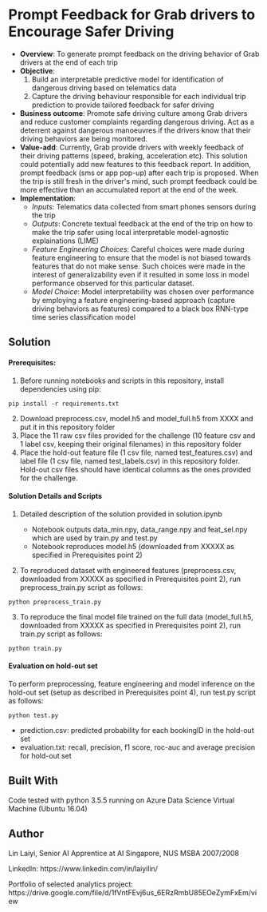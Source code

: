 # Prompt Feedback for Grab drivers to Encourage Safer Driving

- **Overview**: To generate prompt feedback on the driving behavior of Grab drivers at the end of each trip   
- **Objective**: 
    1. Build an interpretable predictive model for identification of dangerous driving based on telematics data
    2. Capture the driving behaviour responsible for each individual trip prediction to provide tailored feedback for safer driving   
- **Business outcome**: Promote safe driving culture among Grab drivers and reduce customer complaints regarding dangerous driving. Act as a deterrent against dangerous manoeuvres if the drivers know that their driving behaviors are being monitored.    
- **Value-add**: Currently, Grab provide drivers with weekly feedback of their driving patterns (speed, braking, acceleration etc). This solution could potentially add new features to this feedback report. In addition, prompt feedback (sms or app pop-up) after each trip is proposed. When the trip is still fresh in the driver's mind, such prompt feedback could be more effective than an accumulated report at the end of the week.   
- **Implementation**:
    - *Inputs*: Telematics data collected from smart phones sensors during the trip
    - *Outputs*: Concrete textual feedback at the end of the trip on how to make the trip safer using local interpretable model-agnostic explainations (LIME)
    - *Feature Engineering Choices*: Careful choices were made during feature engineering to ensure that the model is not biased towards features that do not make sense. Such choices were made in the interest of generalizability even if it resulted in some loss in model performance observed for this particular dataset. 
    - *Model Choice*: Model interpretability was chosen over performance by employing a feature engineering-based approach (capture driving behaviors as features) compared to a black box RNN-type time series classification model  

## Solution

#### Prerequisites:

1. Before running notebooks and scripts in this repository, install dependencies using pip:

<pre><code>pip install -r requirements.txt</code></pre>

2. Download preprocess.csv, model.h5 and model_full.h5 from XXXX and put it in this repository folder
3. Place the 11 raw csv files provided for the challenge (10 feature csv and 1 label csv, keeping their original filenames) in this repository folder
4. Place the hold-out feature file (1 csv file, named test_features.csv) and label file (1 csv file, named test_labels.csv) in this repository folder. Hold-out csv files should have identical columns as the ones provided for the challenge.

#### Solution Details and Scripts

1. Detailed description of the solution provided in solution.ipynb
	- Notebook outputs data_min.npy, data_range.npy and feat_sel.npy which are used by train.py and test.py
	- Notebook reproduces model.h5 (downloaded from XXXXX as specified in Prerequisites point 2)

2. To reproduced dataset with engineered features (preprocess.csv, downloaded from XXXXX as specified in Prerequisites point 2), run preprocess_train.py script as follows:

<pre><code>python preprocess_train.py</code></pre>

3. To reproduce the final model file trained on the full data (model_full.h5, downloaded from XXXXX as specified in Prerequisites point 2), run train.py script as follows:

<pre><code>python train.py</code></pre>

#### Evaluation on hold-out set

To perform preprocessing, feature engineering and model inference on the hold-out set (setup as described in Prerequisites point 4), run test.py script as follows:

<pre><code>python test.py</code></pre>

- prediction.csv: predicted probability for each bookingID in the hold-out set
- evaluation.txt: recall, precision, f1 score, roc-auc and average precision for hold-out set

## Built With

Code tested with python 3.5.5 running on Azure Data Science Virtual Machine (Ubuntu 16.04)

## Author

<p>Lin Laiyi, Senior AI Apprentice at AI Singapore, NUS MSBA 2007/2008</p>
<p>LinkedIn: https://www.linkedin.com/in/laiyilin/</p>
<p>Portfolio of selected analytics project: https://drive.google.com/file/d/1fVntFEvj6us_6ERzRmbU85EOeZymFxEm/view</p>